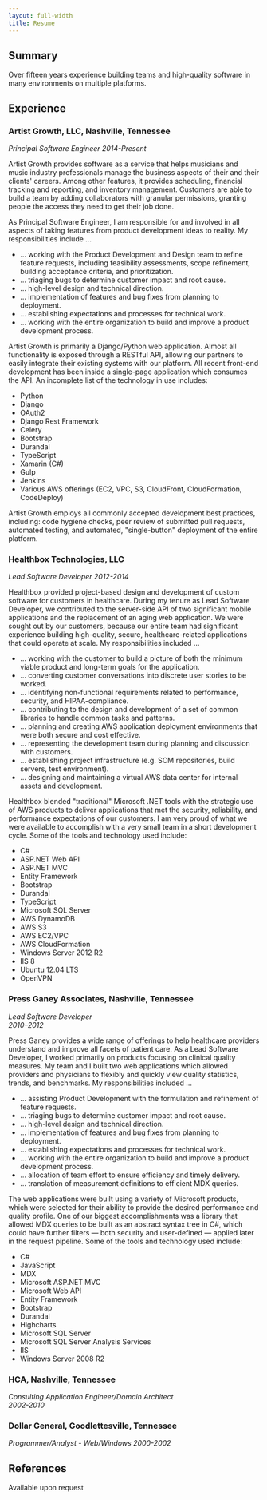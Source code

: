 ```yaml
---
layout: full-width
title: Resume
---
```


## Summary

Over fifteen years experience building teams and high-quality software in many environments on multiple platforms.

## Experience

### Artist Growth, LLC, Nashville, Tennessee
*Principal Software Engineer*
*2014-Present*

Artist Growth provides software as a service that helps musicians and music industry professionals manage the business aspects of their and their clients' careers. Among other features, it provides scheduling, financial tracking and reporting, and inventory management. Customers are able to build a team by adding collaborators with granular permissions, granting people the access they need to get their job done.

As Principal Software Engineer, I am responsible for and involved in all aspects of taking features from product development ideas to reality. My responsibilities include …

* … working with the Product Development and Design team to refine feature requests, including feasibility assessments, scope refinement, building acceptance criteria, and prioritization.
* … triaging bugs to determine customer impact and root cause.
* … high-level design and technical direction.
* … implementation of features and bug fixes from planning to deployment.
* … establishing expectations and processes for technical work.
* … working with the entire organization to build and improve a product development process.

Artist Growth is primarily a Django/Python web application. Almost all functionality is exposed through a RESTful API, allowing our partners to easily integrate their existing systems with our platform. All recent front-end development has been inside a single-page application which consumes the API. An incomplete list of the technology in use includes:

* Python
* Django
* OAuth2
* Django Rest Framework
* Celery
* Bootstrap
* Durandal
* TypeScript
* Xamarin (C#)
* Gulp
* Jenkins
* Various AWS offerings (EC2, VPC, S3, CloudFront, CloudFormation, CodeDeploy)

Artist Growth employs all commonly accepted development best practices, including: code hygiene checks, peer review of submitted pull requests, automated testing, and automated, "single-button" deployment of the entire platform.

### Healthbox Technologies, LLC
*Lead Software Developer*
*2012-2014*

Healthbox provided project-based design and development of custom software for customers in healthcare. During my tenure as Lead Software Developer, we contributed to the server-side API of two significant mobile applications and the replacement of an aging web application. We were sought out by our customers, because our entire team had significant experience building high-quality, secure, healthcare-related applications that could operate at scale. My responsibilities included …

* … working with the customer to build a picture of both the minimum viable product and long-term goals for the application.
* … converting customer conversations into discrete user stories to be worked.
* … identifying non-functional requirements related to performance, security, and HIPAA-compliance.
* … contributing to the design and development of a set of common libraries to handle common tasks and patterns.
* … planning and creating AWS application deployment environments that were both secure and cost effective.
* … representing the development team during planning and discussion with customers.
* … establishing project infrastructure (e.g. SCM repositories, build servers, test environment).
* … designing and maintaining a virtual AWS data center for internal assets and development.

Healthbox blended "traditional" Microsoft .NET tools with the strategic use of AWS products to deliver applications that met the security, reliability, and performance expectations of our customers. I am very proud of what we were available to accomplish with a very small team in a short development cycle. Some of the tools and technology used include:

* C#
* ASP.NET Web API
* ASP.NET MVC
* Entity Framework
* Bootstrap
* Durandal
* TypeScript
* Microsoft SQL Server
* AWS DynamoDB
* AWS S3
* AWS EC2/VPC
* AWS CloudFormation
* Windows Server 2012 R2
* IIS 8
* Ubuntu 12.04 LTS
* OpenVPN

### Press Ganey Associates, Nashville, Tennessee
*Lead Software Developer*  
*2010–2012*

Press Ganey provides a wide range of offerings to help healthcare providers understand and improve all facets of patient care. As a Lead Software Developer, I worked primarily on products focusing on clinical quality measures. My team and I built two web applications which allowed providers and physicians to flexibly and quickly view quality statistics, trends, and benchmarks. My responsibilities included …

* … assisting Product Development with the formulation and refinement of feature requests.
* … triaging bugs to determine customer impact and root cause.
* … high-level design and technical direction.
* … implementation of features and bug fixes from planning to deployment.
* … establishing expectations and processes for technical work.
* … working with the entire organization to build and improve a product development process.
* … allocation of team effort to ensure efficiency and timely delivery.
* … translation of measurement definitions to efficient MDX queries.

The web applications were built using a variety of Microsoft products, which were selected for their ability to provide the desired performance and quality profile. One of our biggest accomplishments was a library that allowed MDX queries to be built as an abstract syntax tree in C#, which could have further filters — both security and user-defined — applied later in the request pipeline. Some of the tools and technology used include:

* C#
* JavaScript
* MDX
* Microsoft ASP.NET MVC
* Microsoft Web API
* Entity Framework
* Bootstrap
* Durandal
* Highcharts
* Microsoft SQL Server
* Microsoft SQL Server Analysis Services
* IIS
* Windows Server 2008 R2

### HCA, Nashville, Tennessee
*Consulting Application Engineer/Domain Architect*  
*2002-2010*

### Dollar General, Goodlettesville, Tennessee
*Programmer/Analyst - Web/Windows*
*2000-2002*

## References

Available upon request
